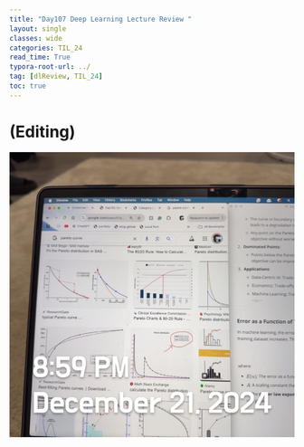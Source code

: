 ```yaml
---
title: "Day107 Deep Learning Lecture Review "
layout: single
classes: wide
categories: TIL_24
read_time: True
typora-root-url: ../
tag: [dlReview, TIL_24]
toc: true 
---
```


# (Editing)

![B07A283A-6E97-4810-BFFA-6811C788A37A_1_105_c](/images/2024-12-21-TIL24_Day108_DL/B07A283A-6E97-4810-BFFA-6811C788A37A_1_105_c.jpeg)
